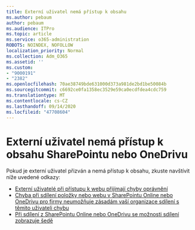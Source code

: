 ```yaml
---
title: Externí uživatel nemá přístup k obsahu
ms.author: pebaum
author: pebaum
ms.audience: ITPro
ms.topic: article
ms.service: o365-administration
ROBOTS: NOINDEX, NOFOLLOW
localization_priority: Normal
ms.collection: Adm_O365
ms.assetid: ''
ms.custom:
- "9000191"
- "2382"
ms.openlocfilehash: 70ae38749bde631000d373a981de2bd1be50084b
ms.sourcegitcommit: c6692ce0fa1358ec3529e59ca0ecdfdea4cdc759
ms.translationtype: MT
ms.contentlocale: cs-CZ
ms.lasthandoff: 09/14/2020
ms.locfileid: "47708604"
---
```

# <a name="external-user-cannot-access-sharepoint-or-onedrive-content"></a>Externí uživatel nemá přístup k obsahu SharePointu nebo OneDrivu

Pokud je externí uživatel přizván a nemá přístup k obsahu, zkuste navštívit níže uvedené odkazy:

- [Externí uživatelé při přístupu k webu přijímají chyby oprávnění](https://docs.microsoft.com/sharepoint/support/administration/access-denied-or-need-permission-error-sharepoint-online-or-onedrive-for-business)
- [Chyba při sdílení položky nebo webu v SharePointu Online nebo OneDrivu pro firmy neumožňuje zásadám vaší organizace sdílení s těmito uživateli chybu](https://docs.microsoft.com/sharepoint/support/administration/organization-policies-do-not-allow-you-to-share-with-users-error)
- [Při sdílení z SharePointu Online nebo OneDrivu se možnosti sdílení zobrazuje šedě](https://docs.microsoft.com/sharepoint/support/administration/sharing-options-grayed-out-when-sharing-from-sharepoint-online-or-onedrive)
